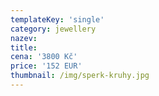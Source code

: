 ```yaml
---
templateKey: 'single'
category: jewellery
nazev: 
title: 
cena: '3800 Kč'
price: '152 EUR'
thumbnail: /img/sperk-kruhy.jpg
---
```

